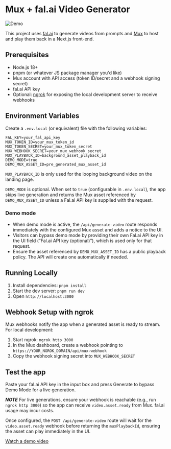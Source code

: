 # Mux + fal.ai Video Generator

![Demo](/public/demo.gif)


This project uses [fal.ai](https://fal.ai/) to generate videos from prompts and [Mux](https://mux.com/) to host and play them back in a Next.js front-end.

## Prerequisites

- Node.js 18+
- pnpm (or whatever JS package manager you'd like)
- Mux account with API access (token ID/secret and a webhook signing secret)
- fal.ai API key
- Optional: [ngrok](https://ngrok.com/) for exposing the local development server to receive webhooks

## Environment Variables

Create a `.env.local` (or equivalent) file with the following variables:

```
FAL_KEY=your_fal_api_key
MUX_TOKEN_ID=your_mux_token_id
MUX_TOKEN_SECRET=your_mux_token_secret
MUX_WEBHOOK_SECRET=your_mux_webhook_secret
MUX_PLAYBACK_ID=background_asset_playback_id
DEMO_MODE=true
DEMO_MUX_ASSET_ID=pre_generated_mux_asset_id
```

`MUX_PLAYBACK_ID` is only used for the looping background video on the landing page.

`DEMO_MODE` is optional. When set to `true` (configurable in `.env.local`), the app skips live generation and returns the Mux asset referenced by `DEMO_MUX_ASSET_ID` unless a Fal.ai API key is supplied with the request.

### Demo mode

- When demo mode is active, the `/api/generate-video` route responds immediately with the configured Mux asset and adds a notice to the UI.
- Visitors can bypass demo mode by providing their own Fal.ai API key in the UI field (“Fal.ai API key (optional)”), which is used only for that request.
- Ensure the asset referenced by `DEMO_MUX_ASSET_ID` has a public playback policy. The API will create one automatically if needed.

## Running Locally

1. Install dependencies: `pnpm install`
2. Start the dev server: `pnpm run dev`
3. Open `http://localhost:3000`


## Webhook Setup with ngrok

Mux webhooks notify the app when a generated asset is ready to stream. For local development:

1. Start ngrok: `ngrok http 3000`
2. In the Mux dashboard, create a webhook pointing to `https://YOUR_NGROK_DOMAIN/api/mux-webhook`
3. Copy the webhook signing secret into `MUX_WEBHOOK_SECRET`

## Test the app

Paste your fal.ai API key in the input box and press Generate to bypass Demo Mode for a live generation.

***NOTE*** For live generations, ensure your webhook is reachable (e.g., run `ngrok http 3000`) so the app can receive `video.asset.ready` from Mux. fal.ai usage may incur costs.


Once configured, the `POST /api/generate-video` route will wait for the `video.asset.ready` webhook before returning the `muxPlaybackId`, ensuring the asset can play immediately in the UI.

[Watch a demo video](https://player.mux.com/E01jAxtF2Nl3CO3QxGFcmFBoZH0100yS6NAcdC46PafkQQ)
